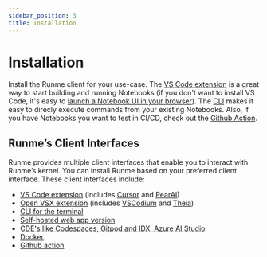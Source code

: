 ```yaml
---
sidebar_position: 3
title: Installation
---
```


# Installation

Install the Runme client for your use-case. The [VS Code extension](/installation/vscode.md) is a great way to start building and running Notebooks (if you don't want to install VS Code, it's easy to [launch a Notebook UI in your browser](/getting-started/web)). The [CLI](/installation/cli) makes it easy to direcly execute commands from your existing Notebooks. Also, if you have Notebooks you want to test in CI/CD, check out the [Github Action](https://github.com/stateful/runme-action).

## Runme’s Client Interfaces

Runme provides multiple client interfaces that enable you to interact with Runme’s kernel. You can install Runme based on your preferred client interface. These client interfaces include:

- [VS Code extension](/installation/vscode) (includes [Cursor](htps://cursor.com) and [PearAI](https://trypear.ai))
- [Open VSX extension](/installation/vsx) (includes [VSCodium](https://vscodium.com/) and [Theia](https://theia-ide.org/))
- [CLI for the terminal](/installation/cli)
- [Self-hosted web app version](/getting-started/web)
- [CDE's like Codespaces, Gitpod and IDX, Azure AI Studio](/installation/cdes)
- [Docker](/installation/docker)
- [Github action](https://github.com/stateful/runme-action)
